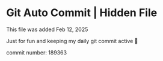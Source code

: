 # Git Auto Commit | Hidden File

This file was added Feb 12, 2025

Just for fun and keeping my daily git commit active 🤪

commit number: 189363
